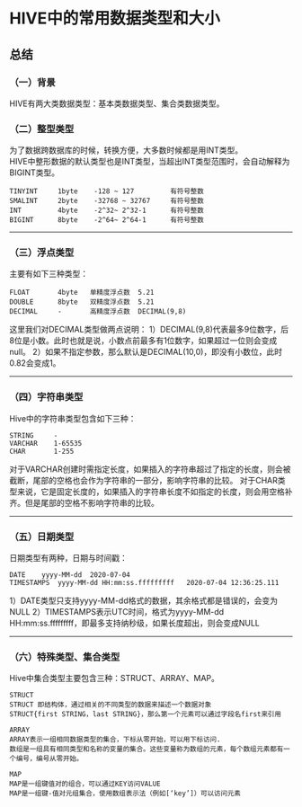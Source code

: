 #  HIVE中的常用数据类型和大小

## 总结


### （一）背景
HIVE有两大类数据类型：基本类数据类型、集合类数据类型。

### （二）整型类型
为了数据跨数据库的时候，转换方便，大多数时候都是用INT类型。   
HIVE中整形数据的默认类型也是INT类型，当超出INT类型范围时，会自动解释为BIGINT类型。   
```
TINYINT	    1byte    -128 ~ 127	        有符号整数   
SMALINT	    2byte    -32768 ~ 32767     有符号整数   
INT	        4byte    -2^32~ 2^32-1      有符号整数   
BIGINT	    8byte    -2^64~ 2^64-1      有符号整数
```
   ***
### （三）浮点类型
主要有如下三种类型：   
```
FLOAT	    4byte	单精度浮点数	5.21   
DOUBLE	    8byte	双精度浮点数	5.21   
DECIMAL	    -	    高精度浮点数	DECIMAL(9,8)   
```
这里我们对DECIMAL类型做两点说明：
1）DECIMAL(9,8)代表最多9位数字，后8位是小数。此时也就是说，小数点前最多有1位数字，如果超过一位则会变成null。
2）如果不指定参数，那么默认是DECIMAL(10,0)，即没有小数位，此时0.82会变成1。
   ***
### （四）字符串类型
Hive中的字符串类型包含如下三种：
```
STRING	   -	
VARCHAR	   1-65535	
CHAR	   1-255	
```
对于VARCHAR创建时需指定长度，如果插入的字符串超过了指定的长度，则会被截断，尾部的空格也会作为字符串的一部分，影响字符串的比较。
对于CHAR类型来说，它是固定长度的，如果插入的字符串长度不如指定的长度，则会用空格补齐。但是尾部的空格不影响字符串的比较。
   ***
### （五）日期类型
日期类型有两种，日期与时间戳：
```
DATE	yyyy-MM-dd	2020-07-04
TIMESTAMPS	yyyy-MM-dd HH:mm:ss.fffffffff	2020-07-04 12:36:25.111
```
1）DATE类型只支持yyyy-MM-dd格式的数据，其余格式都是错误的，会变为NULL
2）TIMESTAMPS表示UTC时间，格式为yyyy-MM-dd HH:mm:ss.fffffffff，即最多支持纳秒级，如果长度超出，则会变成NULL
   ***
### （六）特殊类型、集合类型
Hive中集合类型主要包含三种：STRUCT、ARRAY、MAP。
```
STRUCT
STRUCT 即结构体，通过相关的不同类型的数据来描述一个数据对象
STRUCT{first STRING，last STRING}，那么第一个元素可以通过字段名first来引用	

ARRAY
ARRAY表示一组相同数据类型的集合，下标从零开始，可以用下标访问.
数组是一组具有相同类型和名称的变量的集合。这些变量称为数组的元素，每个数组元素都有一个编号，编号从零开始。

MAP
MAP是一组键值对的组合，可以通过KEY访问VALUE
MAP是一组键-值对元组集合，使用数组表示法（例如[‘key’]）可以访问元素
```


